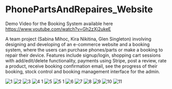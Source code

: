 # PhonePartsAndRepaires_Website

Demo Video for the Booking System available here https://www.youtube.com/watch?v=Gh2zXj2ukeE

A team project (Sabina Mihoc, Kira Nikitina, Glen Singleton) involving designing and developing of an e-commerce website and a booking system, where the users can purchase phones/parts or make a booking to repair their device. Features include signup/login, shopping cart sessions with add/edit/delete functionality, payments using Stripe, post a review, rate a product, receive booking confirmation email, see the progress of their booking, stock control and booking management interface for the admin.

![1](https://user-images.githubusercontent.com/90315314/133114764-7b570460-6ceb-4027-84ce-1994f63850f6.PNG)
![2](https://user-images.githubusercontent.com/90315314/133114777-5ce946df-37bf-466c-9dd3-09a1b5468ffb.PNG)
![3](https://user-images.githubusercontent.com/90315314/133114792-4f69d913-f50d-46c4-9b84-6698941ab521.PNG)
![4 1](https://user-images.githubusercontent.com/90315314/133114803-95b4ad95-21bf-4de7-84cf-06899f49a7aa.PNG)
![5](https://user-images.githubusercontent.com/90315314/133114822-b0077f79-c513-442d-907e-6a3054f5ea24.PNG)
![5 1](https://user-images.githubusercontent.com/90315314/133114827-29138d91-06f2-4f22-ba0a-06b3f2c53c5c.PNG)
![6](https://user-images.githubusercontent.com/90315314/133114839-c06ffaa0-3fc2-4281-9d34-734ad2589307.PNG)
![7](https://user-images.githubusercontent.com/90315314/133114853-496c6b38-3e6f-46d9-aeed-cd2fd10e1d89.PNG)
![8](https://user-images.githubusercontent.com/90315314/133114868-e97db648-a787-4deb-8eec-f5429167eb3b.PNG)
![9](https://user-images.githubusercontent.com/90315314/133114880-f22074df-8b9f-460d-97de-14922a7c9fc4.PNG)
![10](https://user-images.githubusercontent.com/90315314/133114888-4e08bca3-0526-4710-a630-bfbf6a930f9e.PNG)
![11](https://user-images.githubusercontent.com/90315314/133114898-05f458a2-9de3-4a78-a02e-fd77e5242bed.PNG)


